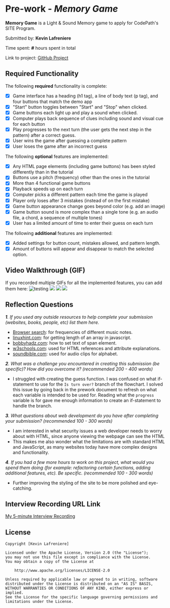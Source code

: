 # Pre-work - *Memory Game*

**Memory Game** is a Light & Sound Memory game to apply for CodePath's SITE Program. 

Submitted by: **Kevin Lafreniere**

Time spent: **#** hours spent in total

Link to project: [GitHub Project](https://github.com/kevinlafreniere/memory-game-prework)

## Required Functionality

The following **required** functionality is complete:

* [x] Game interface has a heading (h1 tag), a line of body text (p tag), and four buttons that match the demo app
* [x] "Start" button toggles between "Start" and "Stop" when clicked. 
* [x] Game buttons each light up and play a sound when clicked. 
* [x] Computer plays back sequence of clues including sound and visual cue for each button
* [x] Play progresses to the next turn (the user gets the next step in the pattern) after a correct guess. 
* [x] User wins the game after guessing a complete pattern
* [x] User loses the game after an incorrect guess

The following **optional** features are implemented:

* [x] Any HTML page elements (including game buttons) has been styled differently than in the tutorial
* [x] Buttons use a pitch (frequency) other than the ones in the tutorial
* [x] More than 4 functional game buttons
* [x] Playback speeds up on each turn
* [x] Computer picks a different pattern each time the game is played
* [x] Player only loses after 3 mistakes (instead of on the first mistake)
* [x] Game button appearance change goes beyond color (e.g. add an image)
* [x] Game button sound is more complex than a single tone (e.g. an audio file, a chord, a sequence of multiple tones)
* [x] User has a limited amount of time to enter their guess on each turn

The following **additional** features are implemented:

- [x] Added settings for button count, mistakes allowed, and pattern length.
- [x] Amount of buttons will appear and disappear to match the selected option.

## Video Walkthrough (GIF)

If you recorded multiple GIFs for all the implemented features, you can add them here:
![testing](gif1-link-here)
![](gif2-link-here)
![](gif3-link-here)
![](gif4-link-here)

## Reflection Questions
_**1**. If you used any outside resources to help complete your submission (websites, books, people, etc) list them here._
* [Browser search](https://s-media-cache-ak0.pinimg.com/originals/92/a7/a8/92a7a861691e29bc15e4f284e11b3195.png): for frequencies of different music notes.
* [linuxhint.com](https://linuxhint.com/find-array-length-javascript/): for getting length of an array in javascript.
* [bobbyhadz.com](https://bobbyhadz.com/blog/javascript-change-text-of-span): how to set text of span element.
* [w3schools.com](https://www.w3schools.com): used for HTML references and attribute explanations.
* [soundbible.com](https://soundbible.com/2009-A-Z-Vocalized.html): used for audio clips for alphabet.

_**2**. What was a challenge you encountered in creating this submission (be specific)? How did you overcome it? (recommended 200 - 400 words)_
* I struggled with creating the guess function. I was confused on what if-statement to use for the `Is turn over?` branch of the flowchart. I solved this issue by going back in the prework document to refresh on what each variable is intended to be used for. Reading what the `progress` variable is for gave me enough information to create an if-statement to handle the branch.

_**3**. What questions about web development do you have after completing your submission? (recommended 100 - 300 words)_
* I am interested in what security issues a web developer needs to worry about with HTML, since anyone viewing the webpage can see the HTML
* This makes me also wonder what the limitations are with standard HTML and JavaScript, as many websites today have more complex designs and functionality.

_**4**. If you had a few more hours to work on this project, what would you spend them doing (for example: refactoring certain functions, adding additional features, etc). Be specific. (recommended 100 - 300 words)_
* Further improving the styling of the site to be more polished and eye-catching.


## Interview Recording URL Link

[My 5-minute Interview Recording](your-link-here)


## License

    Copyright [Kevin Lafreniere]

    Licensed under the Apache License, Version 2.0 (the "License");
    you may not use this file except in compliance with the License.
    You may obtain a copy of the License at

        http://www.apache.org/licenses/LICENSE-2.0

    Unless required by applicable law or agreed to in writing, software
    distributed under the License is distributed on an "AS IS" BASIS,
    WITHOUT WARRANTIES OR CONDITIONS OF ANY KIND, either express or implied.
    See the License for the specific language governing permissions and
    limitations under the License.